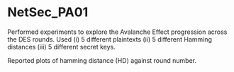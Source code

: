# NetSec_PA01
Performed experiments to explore the Avalanche Effect progression across the DES rounds. 
Used (i) 5 different plaintexts 
(ii) 5 different Hamming distances
(iii) 5 different secret keys.

Reported plots of hamming distance (HD) against round number.
